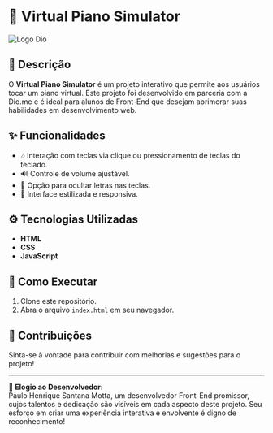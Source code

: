 # 🎹 Virtual Piano Simulator

![Logo Dio](https://dio.me/assets/images/logo_dio.png)

## 📜 Descrição

O **Virtual Piano Simulator** é um projeto interativo que permite aos usuários tocar um piano virtual. Este projeto foi desenvolvido em parceria com a Dio.me e é ideal para alunos de Front-End que desejam aprimorar suas habilidades em desenvolvimento web.

## ✨ Funcionalidades

- 🎶 Interação com teclas via clique ou pressionamento de teclas do teclado.
- 🔊 Controle de volume ajustável.
- 👀 Opção para ocultar letras nas teclas.
- 🎨 Interface estilizada e responsiva.

## ⚙️ Tecnologias Utilizadas

- **HTML**
- **CSS**
- **JavaScript**

## 🚀 Como Executar

1. Clone este repositório.
2. Abra o arquivo `index.html` em seu navegador.

## 🤝 Contribuições

Sinta-se à vontade para contribuir com melhorias e sugestões para o projeto!

---

**🌟 Elogio ao Desenvolvedor:**  
Paulo Henrique Santana Motta, um desenvolvedor Front-End promissor, cujos talentos e dedicação são visíveis em cada aspecto deste projeto. Seu esforço em criar uma experiência interativa e envolvente é digno de reconhecimento!
